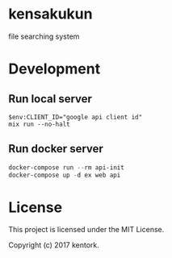 # kensakukun

file searching system

# Development

## Run local server

```
$env:CLIENT_ID="google api client id"
mix run --no-halt
```

## Run docker server

```ps1
docker-compose run --rm api-init
docker-compose up -d ex web api
```

# License

This project is licensed under the MIT License.

Copyright (c) 2017 kentork.
